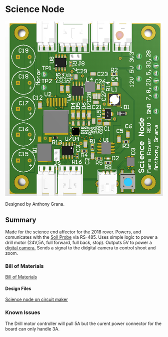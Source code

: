 Science Node
============

![Science](files/Science.PNG)

Designed by Anthony Grana.

Summary
-------

Made for the science end affector for the 2018 rover. Powers, and
comunicates with the [Soil
Probe](https://www.fondriest.com/pdf/stevens_hydra_manual.pdf) via
RS-485. Uses simple logic to power a drill motor (24V,5A, full forward,
full back, stop). Outputs 5V to power a [digital
camera.](https://www.amazon.com/Canon-PowerShot-Stabilized-2-7-Inch-Black/dp/B0035FZJJ4)
Sends a signal to the didgital camera to control shoot and zoom.

### Bill of Materials

[Bill of
Materials](https://docs.google.com/spreadsheets/d/1dY48bTzPCWO-qP4mQwElCYWBNv3Bg6SGOoxIt3NPqik/edit?usp=sharing)

#### Design Files

[Science node on circuit
maker](https://workspace.circuitmaker.com/Projects/Details/Anthony-Grana/Sience-Node)

### Known Issues

The Drill motor controller will pull 5A but the curent power connector
for the board can only handle 3A.
